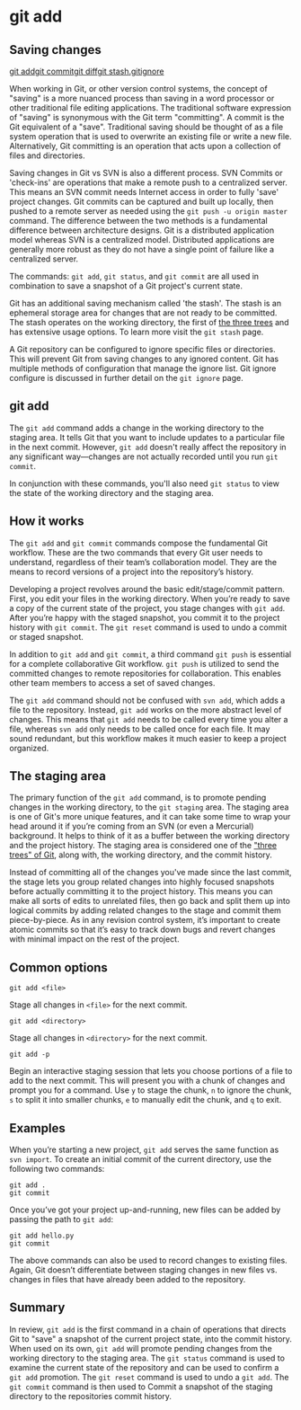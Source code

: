 # git add

## Saving changes

[git add](https://www.atlassian.com/git/tutorials/saving-changes)[git commit](https://www.atlassian.com/git/tutorials/saving-changes/git-commit)[git diff](https://www.atlassian.com/git/tutorials/saving-changes/git-diff)[git stash](https://www.atlassian.com/git/tutorials/saving-changes/git-stash)[.gitignore](https://www.atlassian.com/git/tutorials/saving-changes/gitignore)

When working in Git, or other version control systems, the concept of "saving" is a more nuanced process than saving in a word processor or other traditional file editing applications. The traditional software expression of "saving" is synonymous with the Git term "committing". A commit is the Git equivalent of a "save". Traditional saving should be thought of as a file system operation that is used to overwrite an existing file or write a new file. Alternatively, Git committing is an operation that acts upon a collection of files and directories.

Saving changes in Git vs SVN is also a different process. SVN Commits or 'check-ins' are operations that make a remote push to a centralized server. This means an SVN commit needs Internet access in order to fully 'save' project changes. Git commits can be captured and built up locally, then pushed to a remote server as needed using the `git push -u origin master` command. The difference between the two methods is a fundamental difference between architecture designs. Git is a distributed application model whereas SVN is a centralized model. Distributed applications are generally more robust as they do not have a single point of failure like a centralized server.

The commands: `git add`, `git status`, and `git commit` are all used in combination to save a snapshot of a Git project's current state.

Git has an additional saving mechanism called 'the stash'. The stash is an ephemeral storage area for changes that are not ready to be committed. The stash operates on the working directory, the first of [the three trees](https://www.atlassian.com/git/tutorials/undoing-changes/git-reset) and has extensive usage options. To learn more visit the `git stash` page.

A Git repository can be configured to ignore specific files or directories. This will prevent Git from saving changes to any ignored content. Git has multiple methods of configuration that manage the ignore list. Git ignore configure is discussed in further detail on the `git ignore` page.

## git add

The `git add` command adds a change in the working directory to the staging area. It tells Git that you want to include updates to a particular file in the next commit. However, `git add` doesn't really affect the repository in any significant way—changes are not actually recorded until you run `git commit`.

In conjunction with these commands, you'll also need `git status` to view the state of the working directory and the staging area.

## How it works

The `git add` and `git commit` commands compose the fundamental Git workflow. These are the two commands that every Git user needs to understand, regardless of their team’s collaboration model. They are the means to record versions of a project into the repository’s history.

Developing a project revolves around the basic edit/stage/commit pattern. First, you edit your files in the working directory. When you’re ready to save a copy of the current state of the project, you stage changes with `git add`. After you’re happy with the staged snapshot, you commit it to the project history with `git commit`. The `git reset` command is used to undo a commit or staged snapshot.

In addition to `git add` and `git commit`, a third command `git push` is essential for a complete collaborative Git workflow. `git push` is utilized to send the committed changes to remote repositories for collaboration. This enables other team members to access a set of saved changes.



The `git add` command should not be confused with `svn add`, which adds a file to the repository. Instead, `git add` works on the more abstract level of changes. This means that `git add` needs to be called every time you alter a file, whereas `svn add` only needs to be called once for each file. It may sound redundant, but this workflow makes it much easier to keep a project organized.

## The staging area

The primary function of the `git add` command, is to promote pending changes in the working directory, to the `git staging` area. The staging area is one of Git's more unique features, and it can take some time to wrap your head around it if you’re coming from an SVN (or even a Mercurial) background. It helps to think of it as a buffer between the working directory and the project history. The staging area is considered one of the ["three trees" of Git](https://www.atlassian.com/git/tutorials/undoing-changes/git-reset), along with, the working directory, and the commit history.

Instead of committing all of the changes you've made since the last commit, the stage lets you group related changes into highly focused snapshots before actually committing it to the project history. This means you can make all sorts of edits to unrelated files, then go back and split them up into logical commits by adding related changes to the stage and commit them piece-by-piece. As in any revision control system, it’s important to create atomic commits so that it’s easy to track down bugs and revert changes with minimal impact on the rest of the project.

## Common options

```
git add <file>
```

Stage all changes in `<file>` for the next commit.

```
git add <directory>
```

Stage all changes in `<directory>` for the next commit.

```
git add -p
```

Begin an interactive staging session that lets you choose portions of a file to add to the next commit. This will present you with a chunk of changes and prompt you for a command. Use `y` to stage the chunk, `n` to ignore the chunk, `s` to split it into smaller chunks, `e` to manually edit the chunk, and `q` to exit.

## Examples

When you’re starting a new project, `git add` serves the same function as `svn import`. To create an initial commit of the current directory, use the following two commands:

```
git add .
git commit
```

Once you’ve got your project up-and-running, new files can be added by passing the path to `git add`:

```
git add hello.py
git commit
```

The above commands can also be used to record changes to existing files. Again, Git doesn’t differentiate between staging changes in new files vs. changes in files that have already been added to the repository.

## Summary

In review, `git add` is the first command in a chain of operations that directs Git to "save" a snapshot of the current project state, into the commit history. When used on its own, `git add` will promote pending changes from the working directory to the staging area. The `git status` command is used to examine the current state of the repository and can be used to confirm a `git add` promotion. The `git reset` command is used to undo a `git add`. The `git commit` command is then used to Commit a snapshot of the staging directory to the repositories commit history.